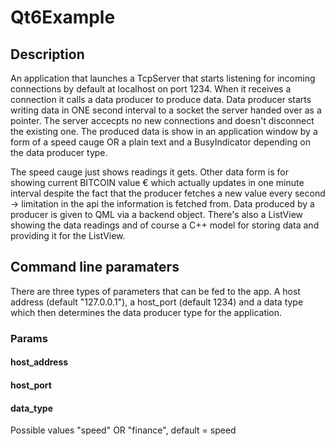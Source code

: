 # Qt6Example

## Description
An application that launches a TcpServer that starts listening for incoming connections by default at localhost on port 1234. When it receives a connection it calls a data producer to produce data. Data producer starts writing data in ONE second interval to a socket the server handed over as a pointer. The server accecpts no new connections and doesn't disconnect the existing one. The produced data is show in an application window by a form of a speed cauge OR a plain text and a BusyIndicator depending on the data producer type.

The speed cauge just shows readings it gets. Other data form is for showing current BITCOIN value € which actually updates in one minute interval despite the fact that the producer fetches a new value every second -> limitation in the api the information is fetched from. Data produced by a producer is given to QML via a backend object. There's also a ListView showing the data readings and of course a C++ model for storing data and providing it for the ListView.

## Command line paramaters
There are three types of parameters that can be fed to the app. A host address (default "127.0.0.1"), a host_port (default 1234) and a data type which then determines the data producer type for the application.

### Params
#### host_address
#### host_port 
#### data_type
Possible values "speed" OR "finance", default = speed
